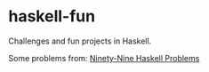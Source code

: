 # haskell-fun
Challenges and fun projects in Haskell.

Some problems from: [Ninety-Nine Haskell Problems](https://wiki.haskell.org/H-99:_Ninety-Nine_Haskell_Problems)
